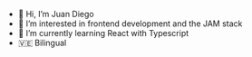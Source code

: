- 👋 Hi, I’m Juan Diego
- 👀 I’m interested in frontend development and the JAM stack
- 🌱 I’m currently learning React with Typescript
- 🇻🇪 Bilingual 

<!---
Monknow/Monknow is a ✨ special ✨ repository because its `README.md` (this file) appears on your GitHub profile.
You can click the Preview link to take a look at your changes.
--->
